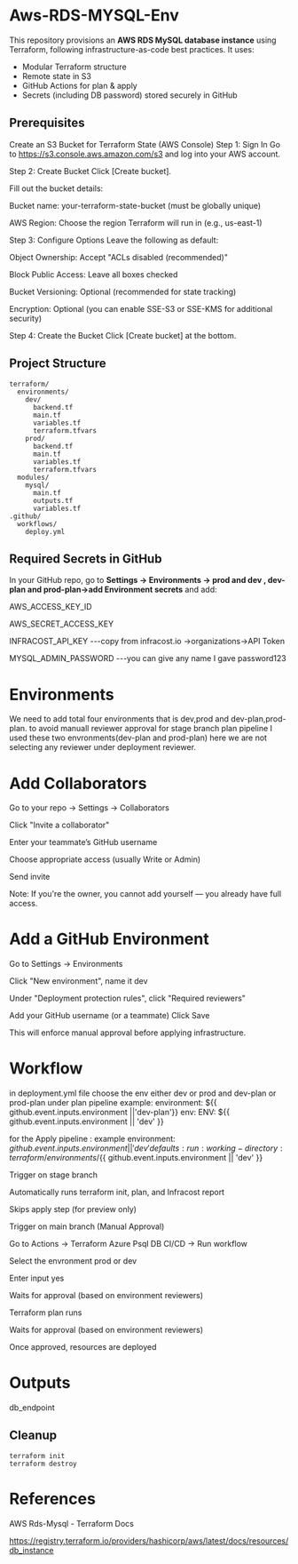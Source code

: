 # Aws-RDS-MYSQL-Env
This repository provisions an **AWS RDS MySQL database instance** using Terraform, following infrastructure-as-code best practices. It uses:

- Modular Terraform structure
- Remote state in S3 
- GitHub Actions for plan & apply
- Secrets (including DB password) stored securely in GitHub
 
## Prerequisites
 Create an S3 Bucket for Terraform State (AWS Console)
Step 1: Sign In
Go to https://s3.console.aws.amazon.com/s3 and log into your AWS account.

Step 2: Create Bucket
Click [Create bucket].

Fill out the bucket details:

Bucket name: your-terraform-state-bucket (must be globally unique)

AWS Region: Choose the region Terraform will run in (e.g., us-east-1)

Step 3: Configure Options
Leave the following as default:

Object Ownership: Accept "ACLs disabled (recommended)"

Block Public Access: Leave all boxes checked 

Bucket Versioning: Optional (recommended for state tracking)

Encryption: Optional (you can enable SSE-S3 or SSE-KMS for additional security)

Step 4: Create the Bucket
Click [Create bucket] at the bottom.



 ## Project Structure

```
terraform/
  environments/
    dev/
      backend.tf
      main.tf
      variables.tf
      terraform.tfvars
    prod/
      backend.tf
      main.tf
      variables.tf
      terraform.tfvars
  modules/
    mysql/
      main.tf
      outputs.tf
      variables.tf
.github/
  workflows/
    deploy.yml
```

##  Required Secrets in GitHub

In your GitHub repo, go to **Settings → Environments → prod and dev , dev-plan and prod-plan->add Environment secrets** and add:

AWS_ACCESS_KEY_ID

AWS_SECRET_ACCESS_KEY

INFRACOST_API_KEY  ---copy from infracost.io ->organizations->API Token

MYSQL_ADMIN_PASSWORD  ---you can give any name I gave password123

# Environments
We need to add total four environments that is dev,prod and dev-plan,prod-plan. to avoid manuall reviewer approval for stage branch plan pipeline I used these two envronments(dev-plan and prod-plan) here we are not selecting any reviewer under deployment reviewer.

# Add Collaborators
Go to your repo → Settings → Collaborators

Click "Invite a collaborator"

Enter your teammate’s GitHub username

Choose appropriate access (usually Write or Admin)

Send invite

Note: If you're the owner, you cannot add yourself — you already have full access.

# Add a GitHub Environment

Go to Settings → Environments

Click "New environment", name it dev

Under "Deployment protection rules", click "Required reviewers"

Add your GitHub username (or a teammate)
Click Save

This will enforce manual approval before applying infrastructure.

# Workflow
in deployment.yml file choose the env either dev or prod and dev-plan or prod-plan under plan pipeline
example:
environment: ${{ github.event.inputs.environment ||'dev-plan'}}
env:
      ENV: ${{ github.event.inputs.environment || 'dev' }}

for the Apply pipeline  :
example
 environment: ${{ github.event.inputs.environment || 'dev' }}
    defaults:
      run:
        working-directory: terraform/environments/${{ github.event.inputs.environment || 'dev' }}


 Trigger on stage branch

Automatically runs terraform init, plan, and Infracost report

Skips apply step (for preview only)

 Trigger on main branch (Manual Approval)

Go to Actions → Terraform Azure Psql DB CI/CD → Run workflow

Select the envronment prod or dev

Enter input yes

Waits for approval (based on environment reviewers)

Terraform plan runs

Waits for approval (based on environment reviewers)

Once approved, resources are deployed

# Outputs
db_endpoint
##  Cleanup
```terminal
terraform init
terraform destroy 
```

# References
AWS Rds-Mysql - Terraform Docs

https://registry.terraform.io/providers/hashicorp/aws/latest/docs/resources/db_instance